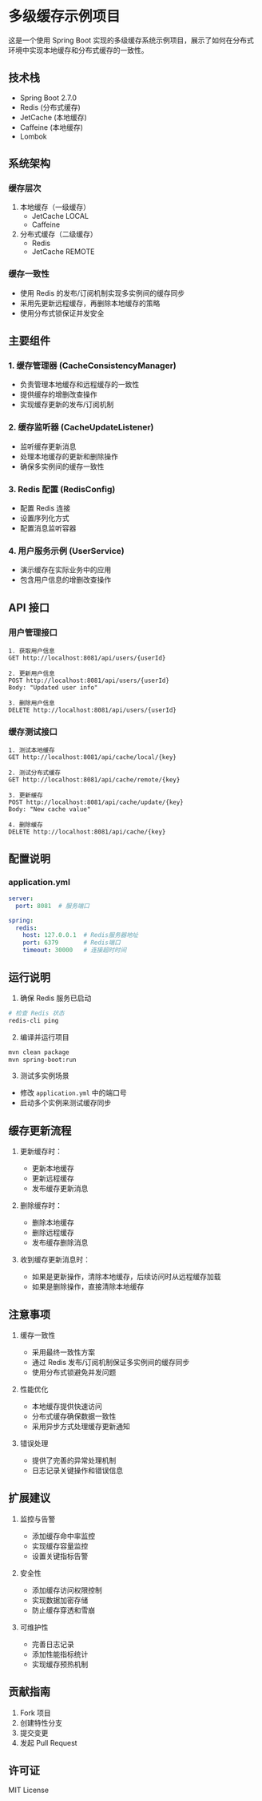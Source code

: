 # 多级缓存示例项目

这是一个使用 Spring Boot 实现的多级缓存系统示例项目，展示了如何在分布式环境中实现本地缓存和分布式缓存的一致性。

## 技术栈

- Spring Boot 2.7.0
- Redis (分布式缓存)
- JetCache (本地缓存)
- Caffeine (本地缓存)
- Lombok

## 系统架构

### 缓存层次
1. 本地缓存（一级缓存）
   - JetCache LOCAL
   - Caffeine
2. 分布式缓存（二级缓存）
   - Redis
   - JetCache REMOTE

### 缓存一致性
- 使用 Redis 的发布/订阅机制实现多实例间的缓存同步
- 采用先更新远程缓存，再删除本地缓存的策略
- 使用分布式锁保证并发安全

## 主要组件

### 1. 缓存管理器 (CacheConsistencyManager)
- 负责管理本地缓存和远程缓存的一致性
- 提供缓存的增删改查操作
- 实现缓存更新的发布/订阅机制

### 2. 缓存监听器 (CacheUpdateListener)
- 监听缓存更新消息
- 处理本地缓存的更新和删除操作
- 确保多实例间的缓存一致性

### 3. Redis 配置 (RedisConfig)
- 配置 Redis 连接
- 设置序列化方式
- 配置消息监听容器

### 4. 用户服务示例 (UserService)
- 演示缓存在实际业务中的应用
- 包含用户信息的增删改查操作

## API 接口

### 用户管理接口
```
1. 获取用户信息
GET http://localhost:8081/api/users/{userId}

2. 更新用户信息
POST http://localhost:8081/api/users/{userId}
Body: "Updated user info"

3. 删除用户信息
DELETE http://localhost:8081/api/users/{userId}
```

### 缓存测试接口
```
1. 测试本地缓存
GET http://localhost:8081/api/cache/local/{key}

2. 测试分布式缓存
GET http://localhost:8081/api/cache/remote/{key}

3. 更新缓存
POST http://localhost:8081/api/cache/update/{key}
Body: "New cache value"

4. 删除缓存
DELETE http://localhost:8081/api/cache/{key}
```

## 配置说明

### application.yml
```yaml
server:
  port: 8081  # 服务端口

spring:
  redis:
    host: 127.0.0.1  # Redis服务器地址
    port: 6379       # Redis端口
    timeout: 30000   # 连接超时时间
```

## 运行说明

1. 确保 Redis 服务已启动
```bash
# 检查 Redis 状态
redis-cli ping
```

2. 编译并运行项目
```bash
mvn clean package
mvn spring-boot:run
```

3. 测试多实例场景
- 修改 `application.yml` 中的端口号
- 启动多个实例来测试缓存同步

## 缓存更新流程

1. 更新缓存时：
   - 更新本地缓存
   - 更新远程缓存
   - 发布缓存更新消息

2. 删除缓存时：
   - 删除本地缓存
   - 删除远程缓存
   - 发布缓存删除消息

3. 收到缓存更新消息时：
   - 如果是更新操作，清除本地缓存，后续访问时从远程缓存加载
   - 如果是删除操作，直接清除本地缓存

## 注意事项

1. 缓存一致性
   - 采用最终一致性方案
   - 通过 Redis 发布/订阅机制保证多实例间的缓存同步
   - 使用分布式锁避免并发问题

2. 性能优化
   - 本地缓存提供快速访问
   - 分布式缓存确保数据一致性
   - 采用异步方式处理缓存更新通知

3. 错误处理
   - 提供了完善的异常处理机制
   - 日志记录关键操作和错误信息

## 扩展建议

1. 监控与告警
   - 添加缓存命中率监控
   - 实现缓存容量监控
   - 设置关键指标告警

2. 安全性
   - 添加缓存访问权限控制
   - 实现数据加密存储
   - 防止缓存穿透和雪崩

3. 可维护性
   - 完善日志记录
   - 添加性能指标统计
   - 实现缓存预热机制

## 贡献指南

1. Fork 项目
2. 创建特性分支
3. 提交变更
4. 发起 Pull Request

## 许可证

MIT License
